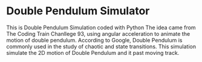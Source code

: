 # Double Pendulum Simulator
 This is Double Pendulum Simulation coded with Python
 The idea came from The Coding Train Chanllege 93, using angular acceleration to animate the motion of double pendulum.
 According to Google, Double Pendulum is commonly used in the study of chaotic and state transitions.
 This simulation simulate the 2D motion of Double Pendulum and it past moving track. 


